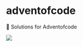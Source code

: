 # adventofcode
🎄 Solutions for Adventofcode

<img src="https://media.giphy.com/media/RdzzVrtvfqnM4/source.gif" />
